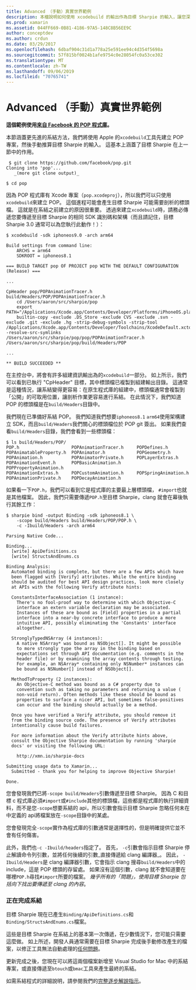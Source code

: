 ```yaml
---
title: Advanced （手動）真實世界範例
description: 本檔說明如何使用 xcodebuild 的輸出作為目標 Sharpie 的輸入，讓您深入瞭解目標 Sharpie 在幕後的作用。
ms.prod: xamarin
ms.assetid: 044FF669-0B81-4186-97A5-148C8B56EE9C
author: conceptdev
ms.author: crdun
ms.date: 03/29/2017
ms.openlocfilehash: 6dbaf904c31d1a778a25e591ee94c4d354f5698a
ms.sourcegitcommit: 57f815bf0024b1afe9754c0e28054fc0a53ce302
ms.translationtype: MT
ms.contentlocale: zh-TW
ms.lasthandoff: 09/06/2019
ms.locfileid: "70765741"
---
```

# <a name="advanced-manual-real-world-example"></a>Advanced （手動）真實世界範例

**這個範例使用[來自 Facebook 的 POP 程式庫](https://github.com/facebook/pop)。**

本節涵蓋更先進的系結方法，我們將使用 Apple 的`xcodebuild`工具先建立 POP 專案，然後手動推算目標 Sharpie 的輸入。 這基本上涵蓋了目標 Sharpie 在上一節中的作用。

```
 $ git clone https://github.com/facebook/pop.git
Cloning into 'pop'...
   _(more git clone output)_

$ cd pop
```

因為 POP 程式庫有 Xcode 專案（`pop.xcodeproj`），所以我們可以只使用`xcodebuild`來建立 POP。 這個進程可能會產生目標 Sharpie 可能需要剖析的標頭檔。 這就是在系結之前建立的原因很重要。 透過來建立`xcodebuild`時，請務必傳遞您要傳遞至目標 Sharpie 的相同 SDK 識別碼和架構（而且請記住，目標 Sharpie 3.0 通常可以為您執行此動作！）：

```
$ xcodebuild -sdk iphoneos9.0 -arch arm64

Build settings from command line:
    ARCHS = arm64
    SDKROOT = iphoneos8.1

=== BUILD TARGET pop OF PROJECT pop WITH THE DEFAULT CONFIGURATION (Release) ===

...

CpHeader pop/POPAnimationTracer.h build/Headers/POP/POPAnimationTracer.h
    cd /Users/aaron/src/sharpie/pop
    export PATH="/Applications/Xcode.app/Contents/Developer/Platforms/iPhoneOS.platform/Developer/usr/bin:/Applications/Xcode.app/Contents/Developer/usr/bin:/Users/aaron/bin::/usr/local/bin:/usr/bin:/bin:/usr/sbin:/sbin:/opt/X11/bin:/usr/local/git/bin:/Users/aaron/.rvm/bin"
    builtin-copy -exclude .DS_Store -exclude CVS -exclude .svn -exclude .git -exclude .hg -strip-debug-symbols -strip-tool /Applications/Xcode.app/Contents/Developer/Toolchains/XcodeDefault.xctoolchain/usr/bin/strip -resolve-src-symlinks /Users/aaron/src/sharpie/pop/pop/POPAnimationTracer.h /Users/aaron/src/sharpie/pop/build/Headers/POP

...

** BUILD SUCCEEDED **
```

在主控台中，將會有許多組建資訊輸出為的`xcodebuild`一部分。 如上所示，我們可以看到已執行 "CpHeader" 目標，其中標頭檔已複製到組建輸出目錄。 這通常是這種情況，讓系結變得更容易：在原生程式庫的組建中，標頭檔通常會複製到「公開」的可取用位置，讓剖析作業更容易進行系結。 在此情況下，我們知道 POP 的標頭檔是在`build/Headers`目錄中。

我們現在已準備好系結 POP。 我們知道我們想要`iphoneos8.1` `arm64`使用架構建立 SDK，而且`build/Headers`我們關心的標頭檔位於 POP git 簽出。 如果我們查看`build/Headers`目錄，我們會看到一些標頭檔：

```
$ ls build/Headers/POP/
POP.h                    POPAnimationTracer.h     POPDefines.h
POPAnimatableProperty.h  POPAnimator.h            POPGeometry.h
POPAnimation.h           POPAnimatorPrivate.h     POPLayerExtras.h
POPAnimationEvent.h      POPBasicAnimation.h      POPPropertyAnimation.h
POPAnimationExtras.h     POPCustomAnimation.h     POPSpringAnimation.h
POPAnimationPrivate.h    POPDecayAnimation.h
```

如果看一下`POP.h`，我們可以看到它是程式庫的主要最上層標頭檔， `#import`也就是其他檔案。 因此，我們只需要傳遞`POP.h`至目標 Sharpie，clang 就會在幕後執行其餘工作：

```
$ sharpie bind -output Binding -sdk iphoneos8.1 \
    -scope build/Headers build/Headers/POP/POP.h \
    -c -Ibuild/Headers -arch arm64

Parsing Native Code...

Binding...
  [write] ApiDefinitions.cs
  [write] StructsAndEnums.cs

Binding Analysis:
  Automated binding is complete, but there are a few APIs which have
  been flagged with [Verify] attributes. While the entire binding
  should be audited for best API design practices, look more closely
  at APIs with the following Verify attribute hints:

  ConstantsInterfaceAssociation (1 instance):
    There's no fool-proof way to determine with which Objective-C
    interface an extern variable declaration may be associated.
    Instances of these are bound as [Field] properties in a partial
    interface into a near-by concrete interface to produce a more
    intuitive API, possibly eliminating the 'Constants' interface
    altogether.

  StronglyTypedNSArray (4 instances):
    A native NSArray* was bound as NSObject[]. It might be possible
    to more strongly type the array in the binding based on
    expectations set through API documentation (e.g. comments in the
    header file) or by examining the array contents through testing.
    For example, an NSArray* containing only NSNumber* instances can
    be bound as NSNumber[] instead of NSObject[].

  MethodToProperty (2 instances):
    An Objective-C method was bound as a C# property due to
    convention such as taking no parameters and returning a value (
    non-void return). Often methods like these should be bound as
    properties to surface a nicer API, but sometimes false-positives
    can occur and the binding should actually be a method.

  Once you have verified a Verify attribute, you should remove it
  from the binding source code. The presence of Verify attributes
  intentionally cause build failures.

  For more information about the Verify attribute hints above,
  consult the Objective Sharpie documentation by running 'sharpie
  docs' or visiting the following URL:

    http://xmn.io/sharpie-docs

Submitting usage data to Xamarin...
  Submitted - thank you for helping to improve Objective Sharpie!

Done.
```

您會發現我們已將`-scope build/Headers`引數傳遞至目標 Sharpie。 因為 C 和目標 c 程式庫必須`#import`或`#include`其他的標頭檔，這些都是程式庫的執行詳細資料，而不是您`-scope`想要系結的 api，所以引數會指示目標 Sharpie 忽略任何未在中定義的 api將檔案放在`-scope`目錄中的某處。

您會發現完全`-scope`實作為程式庫的引數通常是選擇性的，但是明確提供它並不會有任何傷害。

此外，我們也`-c -Ibuild/headers`指定了。 首先， `-c`引數會指示目標 Sharpie 停止解讀命令列引數，並將任何後續的引數_直接傳遞給 clang 編譯器_。 因此， `-Ibuild/Headers`是 clang 編譯器引數，它會指示 clang 搜尋`build/Headers`中的 include，這是 POP 標頭的存留處。 如果沒有這個引數，clang 就不會知道要在哪裡`POP.h`尋找`#import`所要的檔案。 _幾乎所有的「問題」，使用目標 Sharpie 包括向下找出要傳遞至 clang 的內容_。

### <a name="completing-the-binding"></a>正在完成系結

目標 Sharpie 現在已產生`Binding/ApiDefinitions.cs`和`Binding/StructsAndEnums.cs`檔案。

這些是目標 Sharpie 在系結上的基本第一次傳遞，在少數情況下，您可能只需要這麼做。 如上所述，開發人員通常需要在目標 Sharpie 完成後手動修改產生的檔案，以修正工具無法自動處理的[任何問題](~/cross-platform/macios/binding/objective-sharpie/platform/apidefinitions-structsandenums.md)。

更新完成之後，您現在可以將這兩個檔案新增至 Visual Studio for Mac 中的系結專案，或直接傳遞至`btouch`或`bmac`工具來產生最終的系結。

如需系結程式的詳細說明，請參閱我們的[完整逐步解說指示](~/ios/platform/binding-objective-c/walkthrough.md)。

